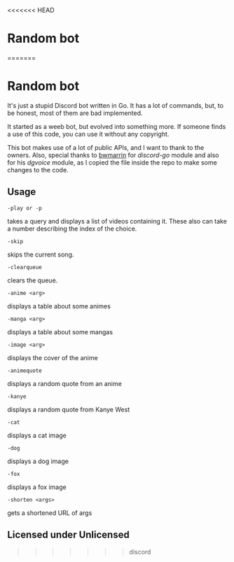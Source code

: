 <<<<<<< HEAD
# Random bot
=======
# Random bot

It's just a stupid Discord bot written in Go. It has a lot of commands, but, to be honest, most of them are bad implemented. 

It started as a weeb bot, but evolved into something more. If someone finds a use of this code, you can use it without any copyright.

This bot makes use of a lot of public APIs, and I want to thank to the owners. Also, special thanks to [bwmarrin](github.com/bwmarrin) for _discord-go_ module and also for his _dgvoice_ module, as I copied the file inside the repo to make some changes to the code.

## Usage

```
-play or -p
```
takes a query and displays a list of videos containing it. These also can take a number describing the index of the choice.

```
-skip
```
skips the current song.

```
-clearqueue
```
clears the queue.

```
-anime <arg>
```
displays a table about some animes 

```
-manga <arg>
```
displays a table about some mangas

```
-image <arg>
``` 
displays the cover of the anime

```
-animequote 
```
displays a random quote from an anime

```
-kanye
```
displays a random quote from Kanye West

```
-cat
```
displays a cat image

```
-dog
```
displays a dog image

```
-fox
```
displays a fox image

```
-shorten <args>
```
gets a shortened URL of args

## Licensed under Unlicensed
>>>>>>> discord
